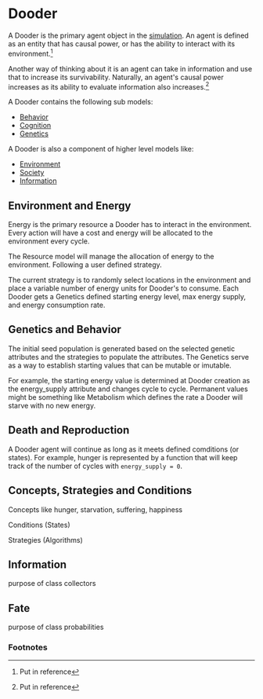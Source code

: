 # Dooder

A Dooder is the primary agent object in the [simulation](Simulation.md). An agent is defined as an entity that has causal power, or has the ability to interact with its environment.[^1]

Another way of thinking about it is an agent can take in information and use that to increase its survivability. Naturally, an agent's causal power increases as its ability to evaluate information also increases.[^2]


A Dooder contains the following sub models:  

- [Behavior](Behavior.md)
- [Cognition](Cognition.md)
- [Genetics](Genetics.md)


A Dooder is also a component of higher level models like:  

- [Environment](Environment.md)
- [Society](Society.md)
- [Information](Information.md)


## Environment and Energy

Energy is the primary resource a Dooder has to interact in the environment. Every action will have a cost and energy will be allocated to the environment every cycle.

The Resource model will manage the allocation of energy to the environment. Following a user defined strategy.

The current strategy is to randomly select locations in the environment and place a variable number of energy units for Dooder's to consume. Each Dooder gets a Genetics defined starting energy level, max energy supply, and energy consumption rate.



## Genetics and Behavior

The initial seed population is generated based on the selected genetic attributes and the strategies to populate the attributes. The Genetics serve as a way to establish starting values that can be mutable or imutable.

For example, the starting energy value is determined at Dooder creation as the energy_supply attribute and changes cycle to cycle. Permanent values might be something like Metabolism which defines the rate a Dooder will starve with no new energy.



## Death and Reproduction

A Dooder agent will continue as long as it meets defined comditions (or states). For example, hunger is represented by a function that will keep track of the number of cycles with `energy_supply = 0`.




## Concepts, Strategies and Conditions

Concepts like hunger, starvation, suffering, happiness

Conditions (States)

Strategies (Algorithms)


## Information
purpose of class
collectors


## Fate
purpose of class
probabilities




### Footnotes
[^1]: Put in reference
[^2]: Put in reference
